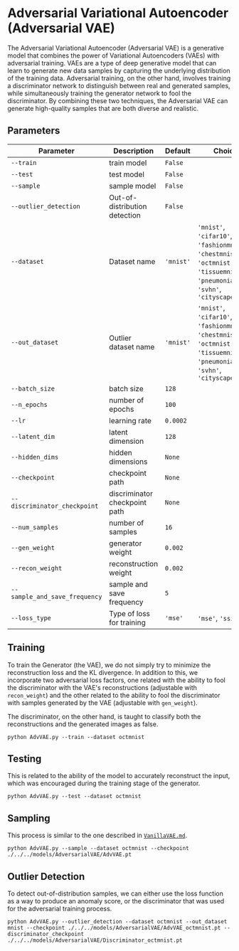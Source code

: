 # Adversarial Variational Autoencoder (Adversarial VAE)

The Adversarial Variational Autoencoder (Adversarial VAE) is a generative model that combines the power of Variational Autoencoders (VAEs) with adversarial training. VAEs are a type of deep generative model that can learn to generate new data samples by capturing the underlying distribution of the training data. Adversarial training, on the other hand, involves training a discriminator network to distinguish between real and generated samples, while simultaneously training the generator network to fool the discriminator. By combining these two techniques, the Adversarial VAE can generate high-quality samples that are both diverse and realistic.

## Parameters

| Parameter                    | Description                         | Default   | Choices                                                         |
|------------------------------|-------------------------------------|-----------|-----------------------------------------------------------------|
| `--train`                    | train model                         | `False`   |                                                                 |
| `--test`                     | test model                          | `False`   |                                                                 |
| `--sample`                   | sample model                        | `False`   |                                                                 |
| `--outlier_detection`        | Out-of-distribution detection       | `False`   |                                                    |
| `--dataset`                  | Dataset name                        | `'mnist'` | `'mnist'`, `'cifar10'`, `'fashionmnist'`, `'chestmnist'`, `'octmnist'`, `'tissuemnist'`, `'pneumoniamnist'`, `'svhn'`, `'cityscapes'` |
| `--out_dataset`              | Outlier dataset name                | `'mnist'` | `'mnist'`, `'cifar10'`, `'fashionmnist'`, `'chestmnist'`, `'octmnist'`, `'tissuemnist'`, `'pneumoniamnist'`, `'svhn'`, `'cityscapes'` |
| `--batch_size`               | batch size                          | `128`     |                                                                 |
| `--n_epochs`                 | number of epochs                    | `100`     |                                                                 |
| `--lr`                       | learning rate                       | `0.0002`  |                                                                 |
| `--latent_dim`               | latent dimension                    | `128`     |                                                                 |
| `--hidden_dims`              | hidden dimensions                   | `None`    |                                                                 |
| `--checkpoint`               | checkpoint path                     | `None`    |                                                                 |
| `--discriminator_checkpoint` | discriminator checkpoint path       | `None`    |                                                                 |
| `--num_samples`              | number of samples                   | `16`      |                                                                 |
| `--gen_weight`               | generator weight                    | `0.002`   |                                                                 |
| `--recon_weight`             | reconstruction weight               | `0.002`   |                                                                 |
| `--sample_and_save_frequency`| sample and save frequency           | `5`       |                                                                 |
| `--loss_type`                | Type of loss for training           | `'mse'`   | `'mse'`, `'ssim'`                                               |

## Training

To train the Generator (the VAE), we do not simply try to minimize the reconstruction loss and the KL divergence. In addition to this, we incorporate two adversarial loss factors, one related with the ability to fool the discriminator with the VAE's reconstructions (adjustable with `recon_weight`) and the other related to the ability to fool the discriminator with samples generated by the VAE (adjustable with `gen_weight`).

The discriminator, on the other hand, is taught to classify both the reconstructions and the generated images as false.

    python AdvVAE.py --train --dataset octmnist

## Testing

This is related to the ability of the model to accurately reconstruct the input, which was encouraged during the training stage of the generator.

    python AdvVAE.py --test --dataset octmnist

## Sampling

This process is similar to the one described in [`VanillaVAE.md`](VanillaVAE.md).

    python AdvVAE.py --sample --dataset octmnist --checkpoint ./../../models/AdversarialVAE/AdvVAE.pt

## Outlier Detection

To detect out-of-distribution samples, we can either use the loss function as a way to produce an anomaly score, or the discriminator that was used for the adversarial training process.

    python AdvVAE.py --outlier_detection --dataset octmnist --out_dataset mnist --checkpoint ./../../models/AdversarialVAE/AdvVAE_octmnist.pt --discriminator_checkpoint ./../../models/AdversarialVAE/Discriminator_octmnist.pt